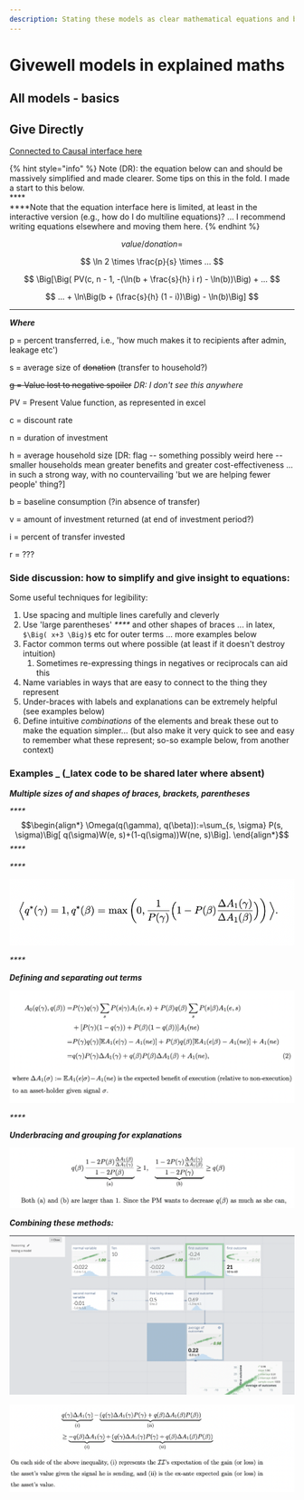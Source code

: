```yaml
---
description: Stating these models as clear mathematical equations and breaking them down
---
```


# Givewell models in explained maths

## All models - basics

## Give Directly

[Connected to Causal interface here](https://my.causal.app/models/71712/edit)

{% hint style="info" %}
&#x20;Note (DR): the equation below can and should be massively simplified and made clearer. Some tips on this in the fold. I made a start to this below. \
****\
****Note that the equation interface here is limited, at least in the interactive version (e.g., how do I do multiline equations)? ... I recommend writing equations elsewhere and moving them here.&#x20;
{% endhint %}

$$
value/donation =
$$

$$
\ln 2 \times \frac{p}{s} \times ...
$$

$$
\Big[\Big( PV(c, n - 1, -(\ln(b + \frac{s}{h} i r) - \ln(b))\Big) + ...
$$

$$
... + \ln\Big(b + (\frac{s}{h} (1 - i))\Big) - \ln(b)\Big]
$$

****

_**Where**_

p = percent transferred, i.e., 'how much makes it to recipients after admin, leakage etc')

s = average size of ~~donation~~ (transfer to household?)

~~g = Value lost to negative spoiler~~ _DR: I don't see this anywhere_

PV = Present Value function, as represented in excel&#x20;

c = discount rate&#x20;

n = duration of investment&#x20;

h = average household size \[DR: flag -- something possibly weird here -- smaller households mean greater benefits and greater cost-effectiveness ... in such a strong way, with no countervailing 'but we are helping fewer people' thing?]

b = baseline consumption (?in absence of transfer)

v = amount of investment returned (at end of investment period?)

i = percent of transfer invested&#x20;

r = ???



### Side discussion: how to simplify and give insight to equations: 

Some useful techniques for legibility:

1. Use spacing and multiple lines carefully and cleverly&#x20;
2. Use 'large parentheses' _****_ and other shapes of braces ... in latex, `$\Big( x+3 \Big)$` etc for outer terms ... more examples below
3. Factor common terms out where possible (at least if it doesn't destroy intuition)
   1. Sometimes re-expressing things in negatives or reciprocals can aid this
4. Name variables in ways that are easy to connect to the thing they represent&#x20;
5. Under-braces with labels and explanations can be extremely helpful (see examples below)
6. Define intuitive _combinations_ of the elements and break these out to make the equation simpler... (but also make it very quick to see and easy to remember what these represent; so-so example below, from another context)

### Examples _ **(**_**latex code to be shared later where absent)**

_**Multiple sizes of and shapes of braces, brackets, parentheses**_

_****_$$\begin{align*} \Omega(q(\gamma), q(\beta)):=\sum_{s, \sigma} P(s, \sigma)\Big[ q(\sigma)W(e, s)+(1-q(\sigma))W(ne, s)\Big]. \end{align*}$$_****_

_****_

![](<../.gitbook/assets/image (9).png>)

_****_

_**Defining and separating out terms**_

![Defining and separating out terms](<../.gitbook/assets/image (8).png>)

_****_

_**Underbracing and grouping for explanations**_

![](<../.gitbook/assets/image (6).png>)

_**Combining these methods:**_

![](<../.gitbook/assets/image (5).png>)

![](<../.gitbook/assets/image (1).png>)



